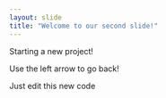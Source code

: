 ```yaml
---
layout: slide
title: "Welcome to our second slide!"
---
```

Starting a new project!

Use the left arrow to go back!

Just edit this new code
